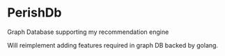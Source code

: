 # PerishDb
Graph Database supporting my recommendation engine

Will reimplement adding features required in graph DB backed by golang.
